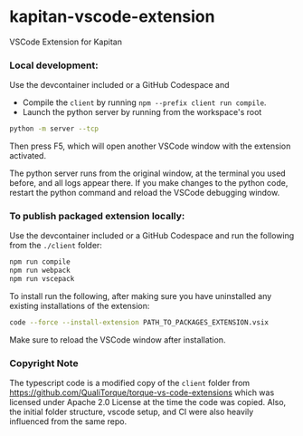 # kapitan-vscode-extension
VSCode Extension for Kapitan

### Local development:
Use the devcontainer included or a GitHub Codespace and 
* Compile the `client` by running `npm --prefix client run compile`.
* Launch the python server by running from the workspace's root
```bash
python -m server --tcp
```
Then press F5, which will open another VSCode window with the extension activated.

The python server runs from the original window, at the terminal you used before, and all logs appear there. If you make changes to the python code, restart the python command and reload the VSCode debugging window.

### To publish packaged extension locally:
Use the devcontainer included or a GitHub Codespace and run the following from the `./client` folder:
```bash
npm run compile
npm run webpack
npm run vscepack
```

To install run the following, after making sure you have uninstalled any existing installations of the extension:
```bash
code --force --install-extension PATH_TO_PACKAGES_EXTENSION.vsix
```
Make sure to reload the VSCode window after installation.

### Copyright Note
The typescript code is a modified copy of the `client` folder from https://github.com/QualiTorque/torque-vs-code-extensions which was licensed under Apache 2.0 License at the time the code was copied. Also, the initial folder structure, vscode setup, and CI were also heavily influenced from the same repo.